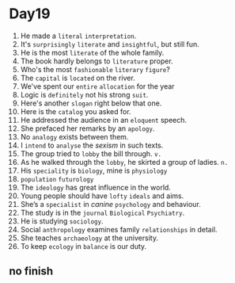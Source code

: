 # Day19

1. He made a `literal` `interpretation`.
2. It's `surprisingly` `literate` and `insightful`, but still fun.
3. He is the most `literate` of the whole family.
4. The book hardly belongs to `literature` proper.
5. Who's the most `fashionable` `literary` `figure`?
6. The `capital` is `located` on the river.
7. We've spent our `entire` `allocation` for the year
8. Logic is `definitely` not his strong `suit`.
9. Here's another `slogan` right below that one.
10. Here is the `catalog` you asked for.
11. He addressed the audience in an `eloquent` speech.
12. She prefaced her remarks by an `apology`.
13. No `analogy` exists between them.
14. I `intend` to `analyse` the _sexism_ in such texts.
15. The group tried to `lobby` the bill through. `v.`
16. As he walked through the `lobby`, he skirted a group of ladies. `n.`
17. His `speciality` is `biology`, mine is `physiology`
18. `population` `futurology`
19. The `ideology` has great influence in the world.
20. Young people should have `lofty` `ideals` and aims.
21. She’s a `specialist` in _canine_ `psychology` and behaviour.
22. The study is in the `journal` `Biological` `Psychiatry`.
23. He is studying `sociology`.
24. Social `anthropology` examines family `relationships` in detail.
25. She teaches `archaeology` at the university.
26. To keep `ecology` in `balance` is our duty.

## no finish


<ClickAble />
